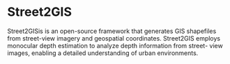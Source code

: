 # Street2GIS
Street2GISis is an open-source framework that generates GIS shapefiles from street-view imagery and geospatial coordinates. Street2GIS employs monocular depth estimation to analyze depth information from street- view images, enabling a detailed understanding of urban environments.
